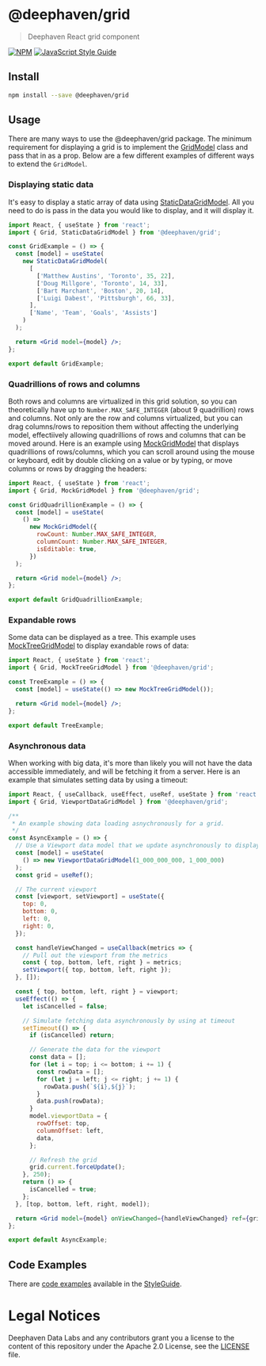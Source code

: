 # @deephaven/grid

> Deephaven React grid component

[![NPM](https://img.shields.io/npm/v/@deephaven/grid.svg)](https://www.npmjs.com/package/@deephaven/grid) [![JavaScript Style Guide](https://img.shields.io/badge/code_style-standard-brightgreen.svg)](https://standardjs.com)

## Install

```bash
npm install --save @deephaven/grid
```

## Usage

There are many ways to use the @deephaven/grid package. The minimum requirement for displaying a grid is to implement the [GridModel](./src/GridModel.ts) class and pass that in as a prop. Below are a few different examples of different ways to extend the `GridModel`.

### Displaying static data

It's easy to display a static array of data using [StaticDataGridModel](./src/StaticDataGridModel.ts). All you need to do is pass in the data you would like to display, and it will display it.

```jsx
import React, { useState } from 'react';
import { Grid, StaticDataGridModel } from '@deephaven/grid';

const GridExample = () => {
  const [model] = useState(
    new StaticDataGridModel(
      [
        ['Matthew Austins', 'Toronto', 35, 22],
        ['Doug Millgore', 'Toronto', 14, 33],
        ['Bart Marchant', 'Boston', 20, 14],
        ['Luigi Dabest', 'Pittsburgh', 66, 33],
      ],
      ['Name', 'Team', 'Goals', 'Assists']
    )
  );

  return <Grid model={model} />;
};

export default GridExample;
```

### Quadrillions of rows and columns

Both rows and columns are virtualized in this grid solution, so you can theoretically have up to `Number.MAX_SAFE_INTEGER` (about 9 quadrillion) rows and columns. Not only are the row and columns virtualized, but you can drag columns/rows to reposition them without affecting the underlying model, effectiively allowing quadrillions of rows and columns that can be moved around. Here is an example using [MockGridModel](./src/MockGridModel.ts) that displays quadrillions of rows/columns, which you can scroll around using the mouse or keyboard, edit by double clicking on a value or by typing, or move columns or rows by dragging the headers:

```jsx
import React, { useState } from 'react';
import { Grid, MockGridModel } from '@deephaven/grid';

const GridQuadrillionExample = () => {
  const [model] = useState(
    () =>
      new MockGridModel({
        rowCount: Number.MAX_SAFE_INTEGER,
        columnCount: Number.MAX_SAFE_INTEGER,
        isEditable: true,
      })
  );

  return <Grid model={model} />;
};

export default GridQuadrillionExample;
```

### Expandable rows

Some data can be displayed as a tree. This example uses [MockTreeGridModel](src/MockTreeGridModel.ts) to display exandable rows of data:

```jsx
import React, { useState } from 'react';
import { Grid, MockTreeGridModel } from '@deephaven/grid';

const TreeExample = () => {
  const [model] = useState(() => new MockTreeGridModel());

  return <Grid model={model} />;
};

export default TreeExample;
```

### Asynchronous data

When working with big data, it's more than likely you will not have the data accessible immediately, and will be fetching it from a server. Here is an example that simulates setting data by using a timeout:

```jsx
import React, { useCallback, useEffect, useRef, useState } from 'react';
import { Grid, ViewportDataGridModel } from '@deephaven/grid';

/**
 * An example showing data loading asnychronously for a grid.
 */
const AsyncExample = () => {
  // Use a Viewport data model that we update asynchronously to display the data
  const [model] = useState(
    () => new ViewportDataGridModel(1_000_000_000, 1_000_000)
  );
  const grid = useRef();

  // The current viewport
  const [viewport, setViewport] = useState({
    top: 0,
    bottom: 0,
    left: 0,
    right: 0,
  });

  const handleViewChanged = useCallback(metrics => {
    // Pull out the viewport from the metrics
    const { top, bottom, left, right } = metrics;
    setViewport({ top, bottom, left, right });
  }, []);

  const { top, bottom, left, right } = viewport;
  useEffect(() => {
    let isCancelled = false;

    // Simulate fetching data asynchronously by using at timeout
    setTimeout(() => {
      if (isCancelled) return;

      // Generate the data for the viewport
      const data = [];
      for (let i = top; i <= bottom; i += 1) {
        const rowData = [];
        for (let j = left; j <= right; j += 1) {
          rowData.push(`${i},${j}`);
        }
        data.push(rowData);
      }
      model.viewportData = {
        rowOffset: top,
        columnOffset: left,
        data,
      };

      // Refresh the grid
      grid.current.forceUpdate();
    }, 250);
    return () => {
      isCancelled = true;
    };
  }, [top, bottom, left, right, model]);

  return <Grid model={model} onViewChanged={handleViewChanged} ref={grid} />;
};

export default AsyncExample;
```

## Code Examples

There are [code examples](../code-studio/src/styleguide/grid-examples/) available in the [StyleGuide](../code-studio/src/styleguide/).

# Legal Notices

Deephaven Data Labs and any contributors grant you a license to the content of this repository under the Apache 2.0 License, see the [LICENSE](https://github.com/deephaven/web-client-ui/blob/main/LICENSE) file.
